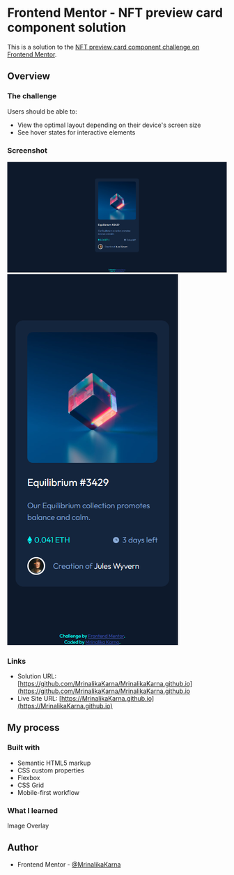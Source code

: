 # Frontend Mentor - NFT preview card component solution

This is a solution to the [NFT preview card component challenge on Frontend Mentor](https://www.frontendmentor.io/challenges/nft-preview-card-component-SbdUL_w0U). 


## Overview

### The challenge

Users should be able to:

- View the optimal layout depending on their device's screen size
- See hover states for interactive elements

### Screenshot

![](./screenshots/desktop.png)
![](./screenshots/mobile.png)

### Links

- Solution URL: [https://github.com/MrinalikaKarna/MrinalikaKarna.github.io](https://github.com/MrinalikaKarna/MrinalikaKarna.github.io
- Live Site URL: [https://MrinalikaKarna.github.io](https://MrinalikaKarna.github.io)

## My process

### Built with

- Semantic HTML5 markup
- CSS custom properties
- Flexbox
- CSS Grid
- Mobile-first workflow

### What I learned

Image Overlay
## Author

- Frontend Mentor - [@MrinalikaKarna](https://www.frontendmentor.io/profile/MrinalikaKarna)

